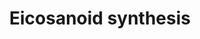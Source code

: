 ---
annotations:
- type: Pathway Ontology
  value: inflammatory response pathway
- type: Cell Type Ontology
  value: epithelial cell
- type: Pathway Ontology
  value: eicosanoid biosynthetic pathway
authors:
- A.Kwa
- MaintBot
- Khanspers
- Thomas
- Carlospirola
- AlexanderPico
- Christine Chichester
- Mkutmon
- Egonw
- DeSl
- Eweitz
- Conroy lipids
description: 'In biochemistry, eicosanoids are signaling molecules made by oxidation
  of twenty-carbon essential fatty acids, (EFAs). They exert complex control over
  many bodily systems, mainly in inflammation or immunity, and as messengers in the
  central nervous system. Source: [[wikipedia:Eicosanoid|Wikipedia]].  This pathway
  has been updated with information from LIPID MAPS>Eicosanoids [https://lipidmaps.org/resources/pathways/vanted.php].
  Metabolites and proteins from this pathway are orange coloured and have an rounded
  rectangle shape (where an rectangle shape indicates that the node only occures in
  the LIPIDM APS pathway).  Reactions occurring in the LIPID MAPS pathways are coloured
  orange (where a dashed line indicates that the reaction only occures in the LIPID
  MAPS pathway).  Proteins on this pathway have targeted assays available via the
  [https://assays.cancer.gov/available_assays?wp_id=WP167 CPTAC Assay Portal]'
last-edited: 2021-12-14
organisms:
- Homo sapiens
redirect_from:
- /index.php/Pathway:WP167
- /instance/WP167
schema-jsonld:
- '@context': https://schema.org/
  '@id': https://wikipathways.github.io/pathways/WP167.html
  '@type': Dataset
  creator:
    '@type': Organization
    name: WikiPathways
  description: 'In biochemistry, eicosanoids are signaling molecules made by oxidation
    of twenty-carbon essential fatty acids, (EFAs). They exert complex control over
    many bodily systems, mainly in inflammation or immunity, and as messengers in
    the central nervous system. Source: [[wikipedia:Eicosanoid|Wikipedia]].  This
    pathway has been updated with information from LIPID MAPS>Eicosanoids [https://lipidmaps.org/resources/pathways/vanted.php].
    Metabolites and proteins from this pathway are orange coloured and have an rounded
    rectangle shape (where an rectangle shape indicates that the node only occures
    in the LIPIDM APS pathway).  Reactions occurring in the LIPID MAPS pathways are
    coloured orange (where a dashed line indicates that the reaction only occures
    in the LIPID MAPS pathway).  Proteins on this pathway have targeted assays available
    via the [https://assays.cancer.gov/available_assays?wp_id=WP167 CPTAC Assay Portal]'
  keywords:
  - Prostaglandin H2
  - Leukotriene B4
  - 15-HETE
  - oxidase
  - Pla2g5
  - PGG2
  - 5-HETE
  - Pla2g4a
  - GSH peroxidase
  - Leukotriene C4
  - Prostaglandin F2a
  - 15-HPETE
  - LTC4S
  - Leukotriene D4
  - 15-deoxy-PGD2
  - PTGES2
  - PTGS2
  - 12-HETE
  - GP
  - 15-deoxy-PGJ2
  - 5-HPETE
  - PTGES
  - ALOX5
  - Prostaglandin E2
  - PLA2G2A
  - PLA2G6
  - Thromboxane A3
  - 15-Dehydro-prostaglandin I2
  - dehydrogenase
  - Pla2g6
  - PGJ2
  - Ptgs1
  - Per-
  - Thromboxane B2
  - DPEP1
  - TBXAS1
  - Arachidonic acid
  - PGD2 11-ketoreduc
  - Thromboxane A2
  - PTGIS
  - 11-HETE
  - PNPLA8
  - ALOX12
  - Pla2g4b
  - LTA4H
  - ALOX5AP
  - ALOX15B
  - PGD2
  - Leukotriene E4
  - ALOX15
  - GGT1
  - 12-HPETE
  - Prostaglandin D2
  - Leukotriene A4
  - Ptgs2
  - PGE2 9-ketoreduc
  - PTGDS
  - PTGS1
  - Prostaglandin I2
  - PNPLA3
  license: CC0
  name: Eicosanoid synthesis
seo: CreativeWork
title: Eicosanoid synthesis
wpid: WP167
---